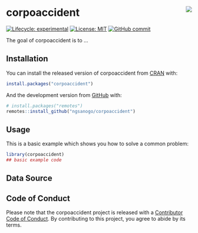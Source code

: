 
<!-- README.md is generated from README.Rmd. Please edit that file -->

# corpoaccident <a href='https://github.com/ngsanogo/corpoaccident'><img src='man/figures/corpoaccident.ico' align="right"  /></a>

<!-- badges: start -->

[![Lifecycle:
experimental](https://img.shields.io/badge/lifecycle-experimental-orange.svg)](https://www.tidyverse.org/lifecycle/#experimental)
[![License:
MIT](https://img.shields.io/badge/License-MIT-blue.svg)](https://opensource.org/licenses/MIT)
[![GitHub
commit](https://img.shields.io/github/last-commit/ngsanogo/corpoaccident)](https://github.com/ngsanogo/corpoaccident/commit/master)
<!-- badges: end -->

The goal of corpoaccident is to …

## Installation

You can install the released version of corpoaccident from
[CRAN](https://CRAN.R-project.org) with:

``` r
install.packages("corpoaccident")
```

And the development version from [GitHub](https://github.com/) with:

``` r
# install.packages("remotes")
remotes::install_github("ngsanogo/corpoaccident")
```

## Usage

This is a basic example which shows you how to solve a common problem:

``` r
library(corpoaccident)
## basic example code
```

## Data Source

## Code of Conduct

Please note that the corpoaccident project is released with a
[Contributor Code of
Conduct](https://contributor-covenant.org/version/2/0/CODE_OF_CONDUCT.html).
By contributing to this project, you agree to abide by its terms.
